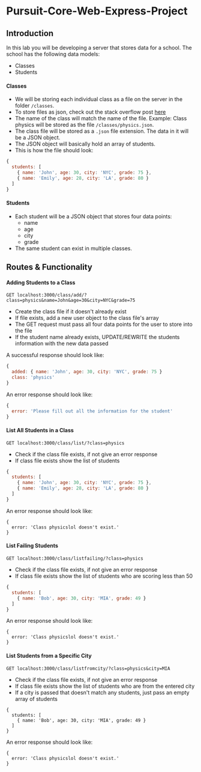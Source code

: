 # Pursuit-Core-Web-Express-Project

## Introduction

In this lab you will be developing a server that stores data for a school. The school has the following data models:
- Classes
- Students

#### Classes

- We will be storing each individual class as a file on the server in the folder `/classes`. 
- To store files as json, check out the stack overflow post [here](https://stackoverflow.com/questions/33113125/save-a-json-file-to-server-in-express-node)
- The name of the class will match the name of the file. Example: Class physics will be stored as the file `/classes/physics.json`.
- The class file will be stored as a `.json` file extension. The data in it will be a JSON object.
- The JSON object will basically hold an array of students.
- This is how the file should look:

```javascript
{
  students: [
    { name: 'John', age: 30, city: 'NYC', grade: 75 },
    { name: 'Emily', age: 28, city: 'LA', grade: 80 }
  ]
}
```

#### Students
- Each student will be a JSON object that stores four data points:
  - name
  - age
  - city
  - grade
- The same student can exist in multiple classes.

## Routes & Functionality

#### Adding Students to a Class
```
GET localhost:3000/class/add/?class=physics&name=John&age=30&city=NYC&grade=75
```
- Create the class file if it doesn't already exist
- If file exists, add a new user object to the class file's array
- The GET request must pass all four data points for the user to store into the file
- If the student name already exists, UPDATE/REWRITE the students information with the new data passed

A successful response should look like:

```javascript
{ 
  added: { name: 'John', age: 30, city: 'NYC', grade: 75 }
  class: 'physics'
}
```

An error response should look like:
```javascript
{ 
  error: 'Please fill out all the information for the student'
}
```

#### List All Students in a Class

```
GET localhost:3000/class/list/?class=physics
```
- Check if the class file exists, if not give an error response
- If class file exists show the list of students

```javascript
{
  students: [
    { name: 'John', age: 30, city: 'NYC', grade: 75 },
    { name: 'Emily', age: 28, city: 'LA', grade: 80 }
  ]
}
```

An error response should look like:
```
{ 
  error: 'Class physicslol doesn't exist.'
}
```

#### List Failing Students

```
GET localhost:3000/class/listfailing/?class=physics
```
- Check if the class file exists, if not give an error response
- If class file exists show the list of students who are scoring less than 50

```javascript
{
  students: [
    { name: 'Bob', age: 30, city: 'MIA', grade: 49 }
  ]
}
```

An error response should look like:
```
{ 
  error: 'Class physicslol doesn't exist.'
}
```

#### List Students from a Specific City

```
GET localhost:3000/class/listfromcity/?class=physics&city=MIA
```
- Check if the class file exists, if not give an error response
- If class file exists show the list of students who are from the entered city
- If a city is passed that doesn't match any students, just pass an empty array of students

```
{
  students: [
    { name: 'Bob', age: 30, city: 'MIA', grade: 49 }
  ]
}
```

An error response should look like:
```
{ 
  error: 'Class physicslol doesn't exist.'
}
```

